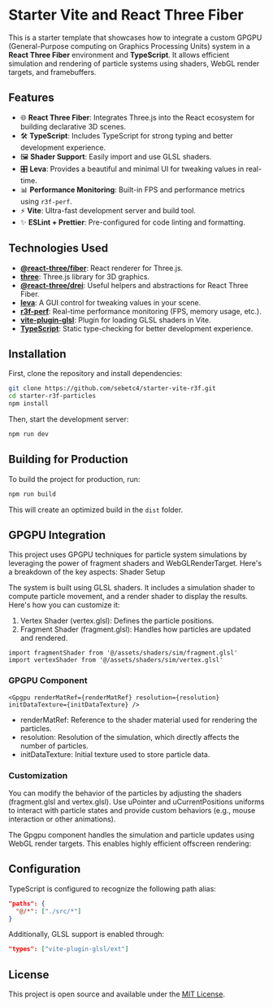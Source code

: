 # Starter Vite and React Three Fiber

This is a starter template that showcases how to integrate a custom GPGPU (General-Purpose computing on Graphics Processing Units) system in a **React Three Fiber** environment and **TypeScript**. It allows efficient simulation and rendering of particle systems using shaders, WebGL render targets, and framebuffers.

## Features

-   🌐 **React Three Fiber**: Integrates Three.js into the React ecosystem for building declarative 3D scenes.
-   🛠 **TypeScript**: Includes TypeScript for strong typing and better development experience.
-   🖼 **Shader Support**: Easily import and use GLSL shaders.
-   🎛 **Leva**: Provides a beautiful and minimal UI for tweaking values in real-time.
-   📊 **Performance Monitoring**: Built-in FPS and performance metrics using `r3f-perf`.
-   ⚡ **Vite**: Ultra-fast development server and build tool.
-   ✨ **ESLint + Prettier**: Pre-configured for code linting and formatting.

## Technologies Used

-   **[@react-three/fiber](https://github.com/pmndrs/react-three-fiber)**: React renderer for Three.js.
-   **[three](https://threejs.org/)**: Three.js library for 3D graphics.
-   **[@react-three/drei](https://github.com/pmndrs/drei)**: Useful helpers and abstractions for React Three Fiber.
-   **[leva](https://github.com/pmndrs/leva)**: A GUI control for tweaking values in your scene.
-   **[r3f-perf](https://github.com/utsuboco/r3f-perf)**: Real-time performance monitoring (FPS, memory usage, etc.).
-   **[vite-plugin-glsl](https://github.com/UstymUkhman/vite-plugin-glsl)**: Plugin for loading GLSL shaders in Vite.
-   **[TypeScript](https://www.typescriptlang.org/)**: Static type-checking for better development experience.

## Installation

First, clone the repository and install dependencies:

```bash
git clone https://github.com/sebetc4/starter-vite-r3f.git
cd starter-r3f-particles
npm install
```

Then, start the development server:

```bash
npm run dev
```

## Building for Production

To build the project for production, run:

```bash
npm run build
```

This will create an optimized build in the `dist` folder.

## GPGPU Integration

This project uses GPGPU techniques for particle system simulations by leveraging the power of fragment shaders and WebGLRenderTarget. Here's a breakdown of the key aspects:
Shader Setup

The system is built using GLSL shaders. It includes a simulation shader to compute particle movement, and a render shader to display the results. Here's how you can customize it:

1. Vertex Shader (vertex.glsl): Defines the particle positions.
2. Fragment Shader (fragment.glsl): Handles how particles are updated and rendered.

```tsx
import fragmentShader from '@/assets/shaders/sim/fragment.glsl'
import vertexShader from '@/assets/shaders/sim/vertex.glsl'
```

### GPGPU Component

```tsx
<Gpgpu renderMatRef={renderMatRef} resolution={resolution} initDataTexture={initDataTexture} />
```

-   renderMatRef: Reference to the shader material used for rendering the particles.
-   resolution: Resolution of the simulation, which directly affects the number of particles.
-   initDataTexture: Initial texture used to store particle data.

### Customization

You can modify the behavior of the particles by adjusting the shaders (fragment.glsl and vertex.glsl). Use uPointer and uCurrentPositions uniforms to interact with particle states and provide custom behaviors (e.g., mouse interaction or other animations).

The Gpgpu component handles the simulation and particle updates using WebGL render targets. This enables highly efficient offscreen rendering:

## Configuration

TypeScript is configured to recognize the following path alias:

```json
"paths": {
  "@/*": ["./src/*"]
}
```

Additionally, GLSL support is enabled through:

```json
"types": ["vite-plugin-glsl/ext"]
```

## License

This project is open source and available under the [MIT License](LICENSE).

